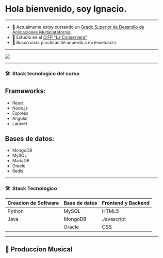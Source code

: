 # Hola bienvenido, soy Ignacio.
---

- 📖 Actualmente estoy cursando un [Grado Superior de Desarollo de Aplicaciones Multiplataforma](https://todofp.es/que-estudiar/loe/informatica-comunicaciones/des-aplicaciones-multiplataforma.html).
- 💼 Estudio en el [CIFP "La Conservera"](https://sites.google.com/view/fplaconservera/ies-los-albares-de-cieza?authuser=0)
- 👀 Busco unas practicas de acuerdo a mi enseñanza.

---

 ![](https://preview.redd.it/n93k6oc2wab71.png?width=640&crop=smart&auto=webp&s=b4645f45f103cd8c7fa00da1e017ac375a1d6e3a)
 
---
<h3> 🛠 &nbsp;Stack tecnologico del curso</h3>

## Frameworks: 

- React
- Node.js
- Express
- Angular
- Laravel

## Bases de datos:

- MongoDB
- MySQL
- MariaDB
- Oracle
- Redis

---

<h3> 🛠 &nbsp;Stack Tecnologico</h3>

| Creacion de Software | Base de datos | Frontend y Backend |
| -------------------- | ------------- | ------------------ |
|       Python         |    MySQL      |       HTML5        |
|       Java           |    MongoDB    |     Javascript     |
|                      |    Oracle     |        CSS         |

---

## 💽 Produccion Musical 


<!---
Ignaci000/Ignaci000 is a ✨ special ✨ repository because its `README.md` (this file) appears on your GitHub profile.
You can click the Preview link to take a look at your changes.
--->
